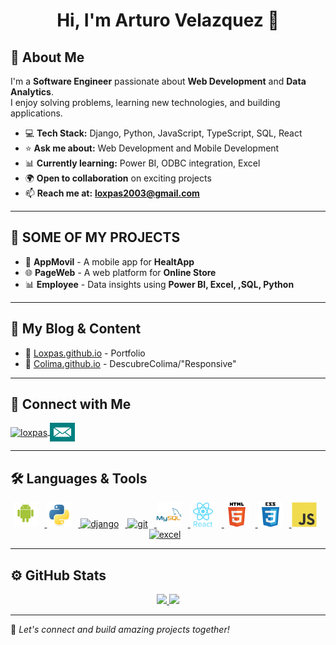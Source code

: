<div align="center">
  <h1 align="center">Hi, I'm Arturo Velazquez 👋</h1>
</div>

## 🚀 About Me

I'm a **Software Engineer** passionate about **Web Development** and **Data Analytics**.  
I enjoy solving problems, learning new technologies, and building applications.

- 💻 **Tech Stack:** Django, Python, JavaScript, TypeScript, SQL, React
- ⭐ **Ask me about:** Web Development and Mobile Development
- 📊 **Currently learning:** Power BI, ODBC integration, Excel 
- 🌍 **Open to collaboration** on exciting projects
- 📫 **Reach me at:** **loxpas2003@gmail.com**

---

## 🎥 SOME OF MY PROJECTS

- 📱 **AppMovil** - A mobile app for **HealtApp**
- 🌐 **PageWeb** - A web platform for **Online Store**
- 📊 **Employee** - Data insights using **Power BI, Excel, ,SQL, Python**
  

---

## 📗 My Blog & Content

- 📝 [Loxpas.github.io](https://loxpas.github.io) - Portfolio
- 📝 [Colima.github.io](https://loxpas.github.io/Colima.github.io/) - DescubreColima/"Responsive"        

---

## 📲 Connect with Me

<a href="https://linkedin.com/in/loxpas" target="blank">
  <img align="center" src="https://raw.githubusercontent.com/rahuldkjain/github-profile-readme-generator/master/src/images/icons/Social/linked-in-alt.svg" alt="loxpas" height="30" width="40"/>
</a>
<a href="mailto:loxpas2003@gmail.com" target="blank">
  <img align="center" src="https://raw.githubusercontent.com/edent/SuperTinyIcons/master/images/svg/email.svg" alt="email" height="30" width="40"/>
</a>

---

## 🛠️ Languages & Tools

<p align="center">
  <a href="https://developer.android.com" target="_blank">
    <img src="https://raw.githubusercontent.com/devicons/devicon/master/icons/android/android-original-wordmark.svg" alt="android" width="40" height="40" style="margin-right: 10px;"/>
  </a>
  <a href="https://www.python.org/" target="_blank">
    <img src="https://raw.githubusercontent.com/devicons/devicon/master/icons/python/python-original.svg" alt="python" width="40" height="40" style="margin-right: 10px;"/>
  </a>
  <a href="https://www.djangoproject.com/" target="_blank">
    <img src="https://cdn.worldvectorlogo.com/logos/django.svg" alt="django" width="40" height="40" style="margin-right: 10px;"/>
  </a>
  <a href="https://git-scm.com/" target="_blank">
    <img src="https://www.vectorlogo.zone/logos/git-scm/git-scm-icon.svg" alt="git" width="40" height="40" style="margin-right: 10px;"/>
  </a>
  <a href="https://www.mysql.com/" target="_blank">
    <img src="https://raw.githubusercontent.com/devicons/devicon/master/icons/mysql/mysql-original-wordmark.svg" alt="mysql" width="40" height="40" style="margin-right: 10px;"/>
  </a>
  <a href="https://react.dev/" target="_blank">
    <img src="https://raw.githubusercontent.com/devicons/devicon/master/icons/react/react-original-wordmark.svg" alt="react" width="40" height="40" style="margin-right: 10px;"/>
  </a>
  <a href="https://www.w3.org/html/" target="_blank">
    <img src="https://raw.githubusercontent.com/devicons/devicon/master/icons/html5/html5-original-wordmark.svg" alt="html5" width="40" height="40" style="margin-right: 10px;"/>
  </a>
  <a href="https://www.w3schools.com/css/" target="_blank">
    <img src="https://raw.githubusercontent.com/devicons/devicon/master/icons/css3/css3-original-wordmark.svg" alt="css3" width="40" height="40" style="margin-right: 10px;"/>
  </a>
  <a href="https://developer.mozilla.org/en-US/docs/Web/JavaScript" target="_blank">
    <img src="https://raw.githubusercontent.com/devicons/devicon/master/icons/javascript/javascript-original.svg" alt="javascript" width="40" height="40" style="margin-right: 10px;"/>
  </a>
  <a href="https://www.microsoft.com/en-us/microsoft-365/excel" target="_blank">
    <img src="https://cdn.worldvectorlogo.com/logos/microsoft-excel-2013.svg" alt="excel" width="40" height="40" style="margin-right: 10px;"/>
  </a>
</p>



---

## ⚙️ GitHub Stats

<p align="center">
  <a href="https://github.com/Loxpas">
    <img height="180em" src="https://github-readme-stats-eight-theta.vercel.app/api?username=Loxpas&show_icons=true&theme=algolia&include_all_commits=true&count_private=true"/>
    <img height="180em" src="https://github-readme-stats-eight-theta.vercel.app/api/top-langs/?username=Loxpas&layout=compact&langs_count=8&theme=algolia"/>
  </a>
</p>

---

🌟 *Let's connect and build amazing projects together!*
